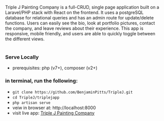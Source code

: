 Triple J Painting Company is a full-CRUD, single page application built on a Laravel/PHP stack with React on the frontend. It uses a postgreSQL database for relational queries and has an admin route for update/delete functions. Users can easily see the bio, look at portfolio pictures, contact the company, and leave reviews about their experience. This app is responsive, mobile friendly, and users are able to quickly toggle between the different views.
<br><br>
### Serve Locally
- prerequisites: php (v7+), composer (v2+)
### in terminal, run the following:
- `git clone https://github.com/BenjaminPitts/TripleJ.git`
- `cd TripleJ/triplejapp`
- `php artisan serve`
- veiw in browser at: http://localhost:8000
- visit live app: [Triple J Painting Company](https://triplejpainting.herokuapp.com/)
